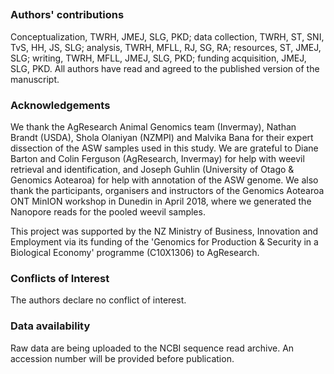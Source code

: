 ##

### Authors' contributions

Conceptualization, TWRH, JMEJ, SLG, PKD;
data collection, TWRH, ST, SNI, TvS, HH, JS, SLG;
analysis, TWRH, MFLL, RJ, SG, RA;
resources, ST, JMEJ, SLG;
writing, TWRH, MFLL, JMEJ, SLG, PKD;
funding acquisition, JMEJ, SLG, PKD.
All authors have read and agreed to the published version of the manuscript.

### Acknowledgements

We thank the AgResearch Animal Genomics team (Invermay), Nathan Brandt (USDA), Shola Olaniyan (NZMPI) and Malvika Bana for their expert dissection of the ASW samples used in this study.
We are grateful to Diane Barton and Colin Ferguson (AgResearch, Invermay) for help with weevil retrieval and identification, and Joseph Guhlin (University of Otago & Genomics Aotearoa) for help with annotation of the ASW genome.
We also thank the participants, organisers and instructors  of the Genomics Aotearoa ONT MinION workshop in Dunedin in April 2018, where we generated the Nanopore reads for the pooled weevil samples.

This project was supported by the NZ Ministry of Business, Innovation and Employment via its funding of the 'Genomics for Production & Security in a Biological Economy' programme (C10X1306) to AgResearch.

### Conflicts of Interest

The authors declare no conflict of interest.

### Data availability

Raw data are being uploaded to the NCBI sequence read archive.
An accession number will be provided before publication.
